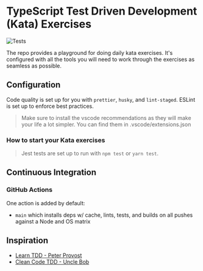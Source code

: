 # TypeScript Test Driven Development (Kata) Exercises

![Tests](https://github.com/qasim9872/ts-tdd-kata-exercises/workflows/CI/badge.svg)

The repo provides a playground for doing daily kata exercises. It's configured with all the tools you will need to work through the exercises as seamless as possible.

## Configuration

Code quality is set up for you with `prettier`, `husky`, and `lint-staged`.
ESLint is set up to enforce best practices.

> Make sure to install the vscode recommendations as they will make your life a lot simpler.
> You can find them in .vscode/extensions.json

### How to start your Kata exercises

> Jest tests are set up to run with `npm test` or `yarn test`.

## Continuous Integration

### GitHub Actions

One action is added by default:

- `main` which installs deps w/ cache, lints, tests, and builds on all pushes against a Node and OS matrix

## Inspiration

- [Learn TDD - Peter Provost](http://www.peterprovost.org/blog/2012/05/02/kata-the-only-way-to-learn-tdd/)
- [Clean Code TDD - Uncle Bob](https://www.youtube.com/watch?v=58jGpV2Cg50)
